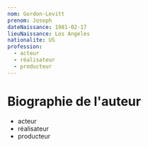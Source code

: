 ```yaml
---
nom: Gordon-Levitt
prenom: Joseph
dateNaissance: 1981-02-17
lieuNaissance: Los Angeles
nationalite: US
profession:
  - acteur
  - réalisateur
  - producteur
---
```


# Biographie de l'auteur

- acteur
- réalisateur
- producteur
